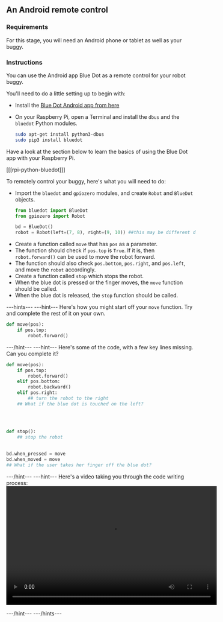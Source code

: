 ## An Android remote control

### Requirements
For this stage, you will need an Android phone or tablet as well as your buggy.

### Instructions
You can use the Android app Blue Dot as a remote control for your robot buggy.

You'll need to do a little setting up to begin with:

- Install the [Blue Dot Android app from here](https://play.google.com/store/apps/details?id=com.stuffaboutcode.bluedot&hl=en_GB)
- On your Raspberry Pi, open a Terminal and install the `dbus` and the `bluedot` Python modules.

	```bash
	sudo apt-get install python3-dbus
	sudo pip3 install bluedot
	```

Have a look at the section below to learn the basics of using the Blue Dot app with your Raspberry Pi.

[[[rpi-python-bluedot]]]

To remotely control your buggy, here's what you will need to do:

- Import the `bluedot` and `gpiozero` modules, and create `Robot` and `BlueDot` objects.
  ```python
  from bluedot import BlueDot
  from gpiozero import Robot

  bd = BlueDot()
  robot = Robot(left=(7, 8), right=(9, 10)) ##this may be different depending on your wiring
  ```
- Create a function called `move` that has `pos` as a parameter.
- The function should check if `pos.top` is `True`. If it is, then `robot.forward()` can be used to move the robot forward.
- The function should also check `pos.bottom`, `pos.right`, and `pos.left`, and move the `robot` accordingly.
- Create a function called `stop` which stops the robot.
- When the blue dot is pressed or the finger moves, the `move` function should be called.
- When the blue dot is released, the `stop` function should be called.

---hints--- ---hint---
Here's how you might start off your `move` function. Try and complete the rest of it on your own.

```python
def move(pos):
	if pos.top:
		robot.forward()
```
---/hint--- ---hint---
Here's some of the code, with a few key lines missing. Can you complete it?
```python
def move(pos):
    if pos.top:
        robot.forward()
    elif pos.bottom:
        robot.backward()
    elif pos.right:
		## turn the robot to the right
	## What if the blue dot is touched on the left?
   
   
   

def stop():
	## stop the robot
   

bd.when_pressed = move
bd.when_moved = move
## What if the user takes her finger off the blue dot?
```
---/hint--- ---hint---
Here's a video taking you through the code writing process:
<video width="560" height="315" controls>
<source src="images/blue-dot-remote.webm" type="video/webm">
If your browser does not support WebM video, try Firefox or Chrome.
</video>

---/hint--- ---/hints---
